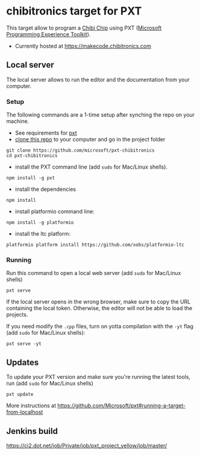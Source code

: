 # chibitronics target for PXT

This target allow to program a [Chibi Chip](https://chibitronics.com/lovetocode/) using
PXT ([Microsoft Programming Experience Toolkit](https://github.com/Microsoft/pxt)).

* Currently hosted at https://makecode.chibitronics.com

## Local server

The local server allows to run the editor and the documentation from your computer.

### Setup

The following commands are a 1-time setup after synching the repo on your machine.

* See requirements for [pxt](https://github.com/Microsoft/pxt)
* [clone this repo](https://help.github.com/articles/cloning-a-repository/) to your computer and go in the project folder
```
git clone https://github.com/microsoft/pxt-chibitronics
cd pxt-chibitronics
```
* install the PXT command line (add ``sudo`` for Mac/Linux shells).
```
npm install -g pxt
```
* install the dependencies
```
npm install
```

* install platformio command line:

```
npm install -g platformio
```

* install the ltc platform:

```
platformio platform install https://github.com/xobs/platformio-ltc
```

### Running

Run this command to open a local web server (add ``sudo`` for Mac/Linux shells)
```
pxt serve
```
If the local server opens in the wrong browser, make sure to copy the URL containing the local token.
Otherwise, the editor will not be able to load the projects.

If you need modify the `.cpp` files, turn on yotta compilation with the ``-yt`` flag (add ``sudo`` for Mac/Linux shells):
```
pxt serve -yt
```

## Updates

To update your PXT version and make sure you're running the latest tools, run (add ``sudo`` for Mac/Linux shells)
```
pxt update
```

More instructions at https://github.com/Microsoft/pxt#running-a-target-from-localhost

## Jenkins build
https://ci2.dot.net/job/Private/job/pxt_project_yellow/job/master/
